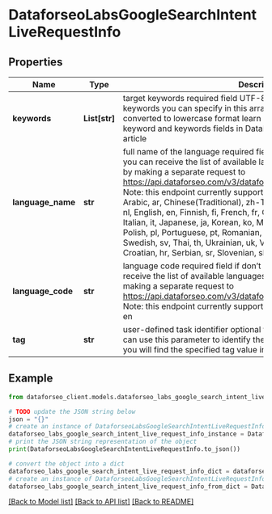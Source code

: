 # DataforseoLabsGoogleSearchIntentLiveRequestInfo


## Properties

Name | Type | Description | Notes
------------ | ------------- | ------------- | -------------
**keywords** | **List[str]** | target keywords required field UTF-8 encoding maximum number of keywords you can specify in this array: 1000; the keywords will be converted to lowercase format learn more about rules and limitations of keyword and keywords fields in DataForSEO APIs in this Help Center article | [optional] 
**language_name** | **str** | full name of the language required field if don’t specify language_code you can receive the list of available languages with their language_name by making a separate request to https://api.dataforseo.com/v3/dataforseo_labs/locations_and_languages  Note: this endpoint currently supports the following languages only: Arabic, ar, Chinese(Traditional), zh-TW, Czech, cs, Danish, da, Dutch, nl, English, en, Finnish, fi, French, fr, German, de, Hebrew, he, Hindi, hi, Italian, it, Japanese, ja, Korean, ko, Malay, ms, Norwegian(Bokmål), nb, Polish, pl, Portuguese, pt, Romanian, ro, Russian, ru, Spanish, es, Swedish, sv, Thai, th, Ukrainian, uk, Vietnamese, vi, Bulgarian, bg, Croatian, hr, Serbian, sr, Slovenian, sl, Bosnian, bs example: English | [optional] 
**language_code** | **str** | language code required field if don’t specify language_name you can receive the list of available languages with their language_code by making a separate request to https://api.dataforseo.com/v3/dataforseo_labs/locations_and_languages Note: this endpoint currently supports these languages only; example: en | [optional] 
**tag** | **str** | user-defined task identifier optional field the character limit is 255 you can use this parameter to identify the task and match it with the result you will find the specified tag value in the data object of the response | [optional] 

## Example

```python
from dataforseo_client.models.dataforseo_labs_google_search_intent_live_request_info import DataforseoLabsGoogleSearchIntentLiveRequestInfo

# TODO update the JSON string below
json = "{}"
# create an instance of DataforseoLabsGoogleSearchIntentLiveRequestInfo from a JSON string
dataforseo_labs_google_search_intent_live_request_info_instance = DataforseoLabsGoogleSearchIntentLiveRequestInfo.from_json(json)
# print the JSON string representation of the object
print(DataforseoLabsGoogleSearchIntentLiveRequestInfo.to_json())

# convert the object into a dict
dataforseo_labs_google_search_intent_live_request_info_dict = dataforseo_labs_google_search_intent_live_request_info_instance.to_dict()
# create an instance of DataforseoLabsGoogleSearchIntentLiveRequestInfo from a dict
dataforseo_labs_google_search_intent_live_request_info_from_dict = DataforseoLabsGoogleSearchIntentLiveRequestInfo.from_dict(dataforseo_labs_google_search_intent_live_request_info_dict)
```
[[Back to Model list]](../README.md#documentation-for-models) [[Back to API list]](../README.md#documentation-for-api-endpoints) [[Back to README]](../README.md)


